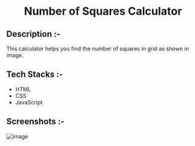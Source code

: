 # <p align="center">Number of Squares Calculator</p>

## Description :-

This calculator helps you find the number of squares in grid as shown in image.

## Tech Stacks :-

- HTML
- CSS
- JavaScript

## Screenshots :-
![image](Calculators/number-of-squares-inmxn-grid/assets/screenshot.png)